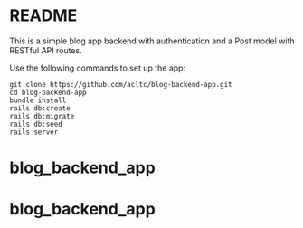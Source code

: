 # README

This is a simple blog app backend with authentication and a Post model with RESTful API routes.

Use the following commands to set up the app:

```
git clone https://github.com/acltc/blog-backend-app.git
cd blog-backend-app
bundle install
rails db:create
rails db:migrate
rails db:seed
rails server
```
# blog_backend_app
# blog_backend_app
